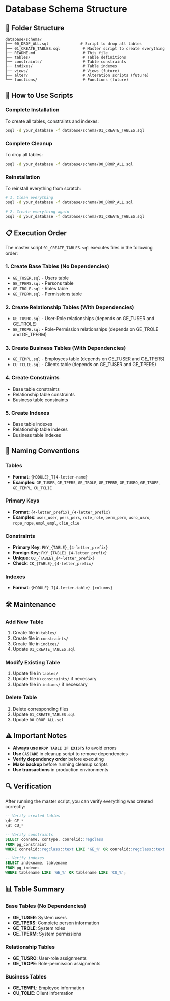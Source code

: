 # Database Schema Structure

## 📁 Folder Structure

```
database/schema/
├── 00_DROP_ALL.sql              # Script to drop all tables
├── 01_CREATE_TABLES.sql          # Master script to create everything
├── README.md                     # This file
├── tables/                       # Table definitions
├── constraints/                  # Table constraints
├── indixes/                      # Table indexes
├── views/                        # Views (future)
├── alter/                        # Alteration scripts (future)
└── functions/                    # Functions (future)
```

## 🚀 How to Use Scripts

### Complete Installation
To create all tables, constraints and indexes:

```bash
psql -d your_database -f database/schema/01_CREATE_TABLES.sql
```

### Complete Cleanup
To drop all tables:

```bash
psql -d your_database -f database/schema/00_DROP_ALL.sql
```

### Reinstallation
To reinstall everything from scratch:

```bash
# 1. Clean everything
psql -d your_database -f database/schema/00_DROP_ALL.sql

# 2. Create everything again
psql -d your_database -f database/schema/01_CREATE_TABLES.sql
```

## 📋 Execution Order

The master script `01_CREATE_TABLES.sql` executes files in the following order:

### 1. Create Base Tables (No Dependencies)
- `GE_TUSER.sql` - Users table
- `GE_TPERS.sql` - Persons table
- `GE_TROLE.sql` - Roles table
- `GE_TPERM.sql` - Permissions table

### 2. Create Relationship Tables (With Dependencies)
- `GE_TUSRO.sql` - User-Role relationships (depends on GE_TUSER and GE_TROLE)
- `GE_TROPE.sql` - Role-Permission relationships (depends on GE_TROLE and GE_TPERM)

### 3. Create Business Tables (With Dependencies)
- `GE_TEMPL.sql` - Employees table (depends on GE_TUSER and GE_TPERS)
- `CU_TCLIE.sql` - Clients table (depends on GE_TUSER and GE_TPERS)

### 4. Create Constraints
- Base table constraints
- Relationship table constraints
- Business table constraints

### 5. Create Indexes
- Base table indexes
- Relationship table indexes
- Business table indexes

## 📝 Naming Conventions

### Tables
- **Format**: `{MODULE}_T{4-letter-name}`
- **Examples**: `GE_TUSER`, `GE_TPERS`, `GE_TROLE`, `GE_TPERM`, `GE_TUSRO`, `GE_TROPE`, `GE_TEMPL`, `CU_TCLIE`

### Primary Keys
- **Format**: `{4-letter_prefix}_{4-letter_prefix}`
- **Examples**: `user_user`, `pers_pers`, `role_role`, `perm_perm`, `usro_usro`, `rope_rope`, `empl_empl`, `clie_clie`

### Constraints
- **Primary Key**: `PKY_{TABLE}_{4-letter_prefix}`
- **Foreign Key**: `FKY_{TABLE}_{4-letter_prefix}`
- **Unique**: `UQ_{TABLE}_{4-letter_prefix}`
- **Check**: `CK_{TABLE}_{4-letter_prefix}`

### Indexes
- **Format**: `{MODULE}_I{4-letter-table}_{columns}`

## 🛠️ Maintenance

### Add New Table
1. Create file in `tables/`
2. Create file in `constraints/`
3. Create file in `indixes/`
4. Update `01_CREATE_TABLES.sql`

### Modify Existing Table
1. Update file in `tables/`
2. Update file in `constraints/` if necessary
3. Update file in `indixes/` if necessary

### Delete Table
1. Delete corresponding files
2. Update `01_CREATE_TABLES.sql`
3. Update `00_DROP_ALL.sql`

## ⚠️ Important Notes

- **Always use `DROP TABLE IF EXISTS`** to avoid errors
- **Use `CASCADE`** in cleanup script to remove dependencies
- **Verify dependency order** before executing
- **Make backup** before running cleanup scripts
- **Use transactions** in production environments

## 🔍 Verification

After running the master script, you can verify everything was created correctly:

```sql
-- Verify created tables
\dt GE_*
\dt CU_*

-- Verify constraints
SELECT conname, contype, conrelid::regclass 
FROM pg_constraint 
WHERE conrelid::regclass::text LIKE 'GE_%' OR conrelid::regclass::text LIKE 'CU_%';

-- Verify indexes
SELECT indexname, tablename 
FROM pg_indexes 
WHERE tablename LIKE 'GE_%' OR tablename LIKE 'CU_%';
```

## 📊 Table Summary

### Base Tables (No Dependencies)
- **GE_TUSER**: System users
- **GE_TPERS**: Complete person information
- **GE_TROLE**: System roles
- **GE_TPERM**: System permissions

### Relationship Tables
- **GE_TUSRO**: User-role assignments
- **GE_TROPE**: Role-permission assignments

### Business Tables
- **GE_TEMPL**: Employee information
- **CU_TCLIE**: Client information 